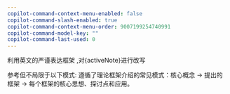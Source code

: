 ```yaml
---
copilot-command-context-menu-enabled: false
copilot-command-slash-enabled: true
copilot-command-context-menu-order: 9007199254740991
copilot-command-model-key: ""
copilot-command-last-used: 0
---
```

利用英文的严谨表达框架 ,对{activeNote}进行改写

参考但不局限于以下模式:
遵循了理论框架介绍的常见模式：核心概念 -> 提出的框架 -> 每个框架的核心思想、探讨点和应用。